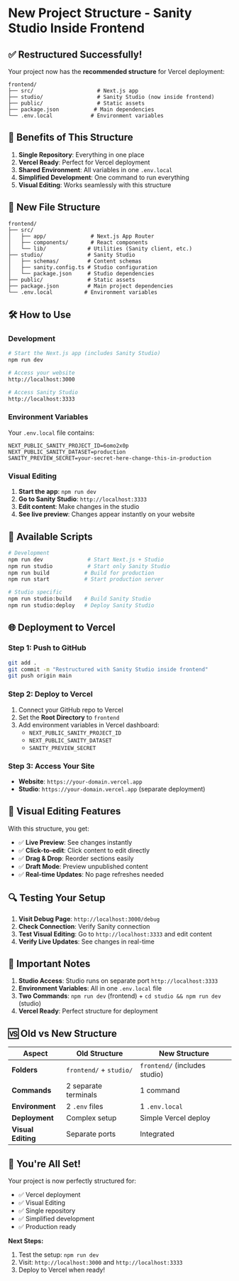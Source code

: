 # New Project Structure - Sanity Studio Inside Frontend

## ✅ Restructured Successfully!

Your project now has the **recommended structure** for Vercel deployment:

```
frontend/
├── src/                    # Next.js app
├── studio/                 # Sanity Studio (now inside frontend)
├── public/                 # Static assets
├── package.json           # Main dependencies
└── .env.local            # Environment variables
```

## 🚀 Benefits of This Structure

1. **Single Repository**: Everything in one place
2. **Vercel Ready**: Perfect for Vercel deployment
3. **Shared Environment**: All variables in one `.env.local`
4. **Simplified Development**: One command to run everything
5. **Visual Editing**: Works seamlessly with this structure

## 📁 New File Structure

```
frontend/
├── src/
│   ├── app/              # Next.js App Router
│   ├── components/       # React components
│   └── lib/             # Utilities (Sanity client, etc.)
├── studio/              # Sanity Studio
│   ├── schemas/         # Content schemas
│   ├── sanity.config.ts # Studio configuration
│   └── package.json     # Studio dependencies
├── public/              # Static assets
├── package.json         # Main project dependencies
└── .env.local          # Environment variables
```

## 🛠️ How to Use

### **Development**

```bash
# Start the Next.js app (includes Sanity Studio)
npm run dev

# Access your website
http://localhost:3000

# Access Sanity Studio
http://localhost:3333
```

### **Environment Variables**

Your `.env.local` file contains:
```env
NEXT_PUBLIC_SANITY_PROJECT_ID=6omo2x0p
NEXT_PUBLIC_SANITY_DATASET=production
SANITY_PREVIEW_SECRET=your-secret-here-change-this-in-production
```

### **Visual Editing**

1. **Start the app**: `npm run dev`
2. **Go to Sanity Studio**: `http://localhost:3333`
3. **Edit content**: Make changes in the studio
4. **See live preview**: Changes appear instantly on your website

## 🔧 Available Scripts

```bash
# Development
npm run dev              # Start Next.js + Studio
npm run studio           # Start only Sanity Studio
npm run build           # Build for production
npm run start           # Start production server

# Studio specific
npm run studio:build    # Build Sanity Studio
npm run studio:deploy   # Deploy Sanity Studio
```

## 🌐 Deployment to Vercel

### **Step 1: Push to GitHub**
```bash
git add .
git commit -m "Restructured with Sanity Studio inside frontend"
git push origin main
```

### **Step 2: Deploy to Vercel**
1. Connect your GitHub repo to Vercel
2. Set the **Root Directory** to `frontend`
3. Add environment variables in Vercel dashboard:
   - `NEXT_PUBLIC_SANITY_PROJECT_ID`
   - `NEXT_PUBLIC_SANITY_DATASET`
   - `SANITY_PREVIEW_SECRET`

### **Step 3: Access Your Site**
- **Website**: `https://your-domain.vercel.app`
- **Studio**: `https://your-domain.vercel.app` (separate deployment)

## 🎯 Visual Editing Features

With this structure, you get:

- ✅ **Live Preview**: See changes instantly
- ✅ **Click-to-edit**: Click content to edit directly
- ✅ **Drag & Drop**: Reorder sections easily
- ✅ **Draft Mode**: Preview unpublished content
- ✅ **Real-time Updates**: No page refreshes needed

## 🔍 Testing Your Setup

1. **Visit Debug Page**: `http://localhost:3000/debug`
2. **Check Connection**: Verify Sanity connection
3. **Test Visual Editing**: Go to `http://localhost:3333` and edit content
4. **Verify Live Updates**: See changes in real-time

## 🚨 Important Notes

1. **Studio Access**: Studio runs on separate port `http://localhost:3333`
2. **Environment Variables**: All in one `.env.local` file
3. **Two Commands**: `npm run dev` (frontend) + `cd studio && npm run dev` (studio)
4. **Vercel Ready**: Perfect structure for deployment

## 🆚 Old vs New Structure

| Aspect | Old Structure | New Structure |
|--------|---------------|---------------|
| **Folders** | `frontend/` + `studio/` | `frontend/` (includes studio) |
| **Commands** | 2 separate terminals | 1 command |
| **Environment** | 2 `.env` files | 1 `.env.local` |
| **Deployment** | Complex setup | Simple Vercel deploy |
| **Visual Editing** | Separate ports | Integrated |

## 🎉 You're All Set!

Your project is now perfectly structured for:
- ✅ Vercel deployment
- ✅ Visual Editing
- ✅ Single repository
- ✅ Simplified development
- ✅ Production ready

**Next Steps:**
1. Test the setup: `npm run dev`
2. Visit: `http://localhost:3000` and `http://localhost:3333`
3. Deploy to Vercel when ready! 